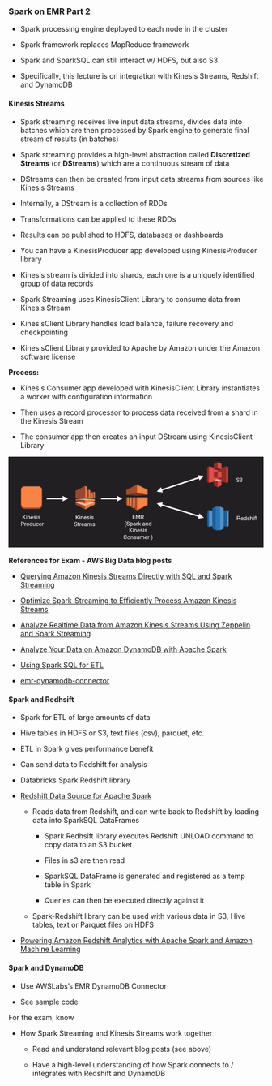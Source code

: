 ### Spark on EMR Part 2

* Spark processing engine deployed to each node in the cluster

* Spark framework replaces MapReduce framework

* Spark and SparkSQL can still interact w/ HDFS, but also S3

* Specifically, this lecture is on integration with Kinesis Streams, Redshift and DynamoDB

#### Kinesis Streams

* Spark streaming receives live input data streams, divides data into batches which are then processed by Spark engine to generate final stream of results (in batches)

* Spark streaming provides a high-level abstraction called **Discretized Streams** (or **DStreams**) which are a continuous stream of data

* DStreams can then be created from input data streams from sources like Kinesis Streams

* Internally, a DStream is a collection of RDDs

* Transformations can be applied to these RDDs

* Results can be published to HDFS, databases or dashboards

* You can have a KinesisProducer app developed using KinesisProducer library

* Kinesis stream is divided into shards, each one is a uniquely identified group of data records

* Spark Streaming uses KinesisClient Library to consume data from Kinesis Stream

* KinesisClient Library handles load balance, failure recovery and checkpointing

* KinesisClient Library provided to Apache by Amazon under the Amazon software license

**Process:**

* Kinesis Consumer app developed with KinesisClient Library instantiates a worker with configuration information

* Then uses a record processor to process data received from a shard in the Kinesis Stream

* The consumer app then creates an input DStream using KinesisClient Library

![image alt text](../images/domain3_4.png)

**References for Exam - AWS Big Data blog posts**

* [Querying Amazon Kinesis Streams Directly with SQL and Spark Streaming](https://aws.amazon.com/blogs/big-data/querying-amazon-kinesis-streams-directly-with-sql-and-spark-streaming/)

* [Optimize Spark-Streaming to Efficiently Process Amazon Kinesis Streams](https://aws.amazon.com/blogs/big-data/optimize-spark-streaming-to-efficiently-process-amazon-kinesis-streams/)

* [Analyze Realtime Data from Amazon Kinesis Streams Using Zeppelin and Spark Streaming](https://aws.amazon.com/blogs/big-data/analyze-realtime-data-from-amazon-kinesis-streams-using-zeppelin-and-spark-streaming/)

* [Analyze Your Data on Amazon DynamoDB with Apache Spark](https://aws.amazon.com/blogs/big-data/analyze-your-data-on-amazon-dynamodb-with-apache-spark/)

* [Using Spark SQL for ETL](https://aws.amazon.com/blogs/big-data/using-spark-sql-for-etl/)

* [emr-dynamodb-connector](https://github.com/awslabs/emr-dynamodb-connector)

#### Spark and Redhsift

* Spark for ETL of large amounts of data

* Hive tables in HDFS or S3, text files (csv), parquet, etc.

* ETL in Spark gives performance benefit

* Can send data to Redshift for analysis

* Databricks Spark Redshift library

* [Redshift Data Source for Apache Spark](https://github.com/databricks/spark-redshift)

    * Reads data from Redshift, and can write back to Redshift by loading data into SparkSQL DataFrames

        * Spark Redhsift library executes Redshift UNLOAD command to copy data to an S3 bucket

        * Files in s3 are then read

        * SparkSQL DataFrame is generated and registered as a temp table in Spark

        * Queries can then be executed directly against it

    * Spark-Redshift library can be used with various data in S3, Hive tables, text or Parquet files on HDFS

* [Powering Amazon Redshift Analytics with Apache Spark and Amazon Machine Learning](https://aws.amazon.com/blogs/big-data/powering-amazon-redshift-analytics-with-apache-spark-and-amazon-machine-learning/)

#### Spark and DynamoDB

* Use AWSLabs’s EMR DynamoDB Connector

* See sample code

For the exam, know

* How Spark Streaming and Kinesis Streams work together

    * Read and understand relevant blog posts (see above)

    * Have a high-level understanding of how Spark connects to / integrates with Redshift and DynamoDB

